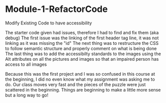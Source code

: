 # Module-1-RefactorCode
Modify Existing Code to have accessibility

The starter code given had issues, therefore I had to find and fix them (aka debug)
The first issue was the linking of the first header tag line, it was not linking as it was missing the "id"
The next thing was to restructure the CSS to follow semantic structure and properly comment on what is being done
The last thing was to add the accessibilty standards to the images using the Alt attributes on all the pictures and images so that an impaired person has access to all images

Because this was the first project and I was so confused in this course at the beginning, I did no even know what my assignment was asking me to do.  Our class moves very fast and the pieces of the puzzle were just scattered in the beginning.  Things are beginning to make a little more sense but a long way to go!
